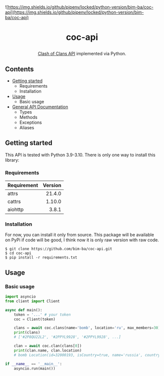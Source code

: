 ![https://img.shields.io/github/pipenv/locked/python-version/bim-ba/coc-api](https://img.shields.io/github/pipenv/locked/python-version/bim-ba/coc-api)

# <p align="center"> coc-api
<p align="center"><a href="https://developer.clashofclans.com/#/documentation">Clash of Clans API</a> implemented via Python.

## Contents

* [Getting started](#getting-started)
    * Requirements
    * Installation
* [Usage](#usage)
    * Basic usage
* [General API Documentation](#general-api-documentation)
    * Types
    * Methods
    * Exceptions
    * Aliases

## Getting started

This API is tested with Python 3.9-3.10.
There is only one way to install this library:

### Requirements

|Requirement|Version|
|:-----------|-------:|
|attrs|21.4.0|
|cattrs|1.10.0|
|aiohttp|3.8.1|

### Installation

For now, you can install it only from source. This package will be available on PyPi
if code will be good, I think now it is only raw version with raw code.

```
$ git clone https://github.com/bim-ba/coc-api.git
$ cd coc-api
$ pip install -r requirements.txt
```

## Usage

### Basic usage

```python
import asyncio
from client import Client

async def main():
    token = '...' # your token
    coc = Client(token)

    clans = await coc.clans(name='bomb', location='ru', max_members=30)
    print(clans)
    # ['#2P8QU22L2', '#2PPYL9928', '#2PPYL9928', ...]

    clan = await coc.clan(clans[0])
    print(clan.name, clan.location)
    # bomb Location(id=32000193, isCountry=true, name='russia', countryCode='ru')

if __name__ == '__main__':
    asyncio.run(main())
```